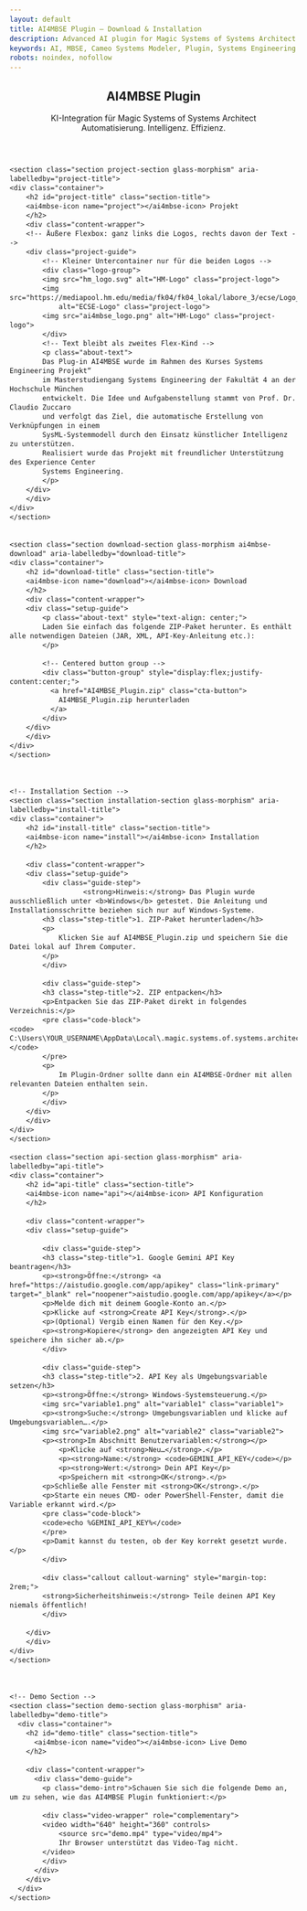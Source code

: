 ```yaml
---
layout: default
title: AI4MBSE Plugin – Download & Installation
description: Advanced AI plugin for Magic Systems of Systems Architect
keywords: AI, MBSE, Cameo Systems Modeler, Plugin, Systems Engineering
robots: noindex, nofollow
---
```


<main role="main">
  <article class="plugin-documentation">
    <!-- Hero Section -->
    <header class="hero glass-morphism ai4mbse-banner-hero" role="banner">
      <div class="hero-content animate-fade-in">
        <h1 class="ai4mbse-banner-title">AI4MBSE Plugin</h1>
        <p class="ai4mbse-banner-subtitle">
          KI-Integration für Magic Systems of Systems Architect<br>
          <span class="ai4mbse-banner-claim text-gradient">Automatisierung. Intelligenz. Effizienz.</span>
        </p>
      </div>
    </header>


    <section class="section project-section glass-morphism" aria-labelledby="project-title">
    <div class="container">
        <h2 id="project-title" class="section-title">
        <ai4mbse-icon name="project"></ai4mbse-icon> Projekt
        </h2>
        <div class="content-wrapper">
        <!-- Äußere Flexbox: ganz links die Logos, rechts davon der Text -->
        <div class="project-guide">
            <!-- Kleiner Untercontainer nur für die beiden Logos -->
            <div class="logo-group">
            <img src="hm_logo.svg" alt="HM-Logo" class="project-logo">
            <img src="https://mediapool.hm.edu/media/fk04/fk04_lokal/labore_3/ecse/Logo_ECSE_landscape_m.jpg" 
                alt="ECSE-Logo" class="project-logo">
            <img src="ai4mbse_logo.png" alt="HM-Logo" class="project-logo">
            </div>
            <!-- Text bleibt als zweites Flex-Kind -->
            <p class="about-text">
            Das Plug-in AI4MBSE wurde im Rahmen des Kurses Systems Engineering Projekt“ 
            im Masterstudiengang Systems Engineering der Fakultät 4 an der Hochschule München 
            entwickelt. Die Idee und Aufgabenstellung stammt von Prof. Dr. Claudio Zuccaro 
            und verfolgt das Ziel, die automatische Erstellung von Verknüpfungen in einem 
            SysML-Systemmodell durch den Einsatz künstlicher Intelligenz zu unterstützen. 
            Realisiert wurde das Projekt mit freundlicher Unterstützung des Experience Center 
            Systems Engineering.
            </p>
        </div>
        </div>
    </div>
    </section>


    <section class="section download-section glass-morphism ai4mbse-download" aria-labelledby="download-title">
    <div class="container">
        <h2 id="download-title" class="section-title">
        <ai4mbse-icon name="download"></ai4mbse-icon> Download
        </h2>
        <div class="content-wrapper">
        <div class="setup-guide">
            <p class="about-text" style="text-align: center;">
            Laden Sie einfach das folgende ZIP-Paket herunter. Es enthält alle notwendigen Dateien (JAR, XML, API-Key-Anleitung etc.):
            </p>

            <!-- Centered button group -->
            <div class="button-group" style="display:flex;justify-content:center;">
              <a href="AI4MBSE_Plugin.zip" class="cta-button">
                AI4MBSE_Plugin.zip herunterladen
              </a>
            </div>
        </div>
        </div>
    </div>
    </section>
   


    <!-- Installation Section -->
    <section class="section installation-section glass-morphism" aria-labelledby="install-title">
    <div class="container">
        <h2 id="install-title" class="section-title">
        <ai4mbse-icon name="install"></ai4mbse-icon> Installation
        </h2>
        
        <div class="content-wrapper">
        <div class="setup-guide">
            <div class="guide-step">
                      <strong>Hinweis:</strong> Das Plugin wurde ausschließlich unter <b>Windows</b> getestet. Die Anleitung und Installationsschritte beziehen sich nur auf Windows-Systeme.
            <h3 class="step-title">1. ZIP-Paket herunterladen</h3>
            <p>
                Klicken Sie auf AI4MBSE_Plugin.zip und speichern Sie die Datei lokal auf Ihrem Computer.
            </p>
            </div>
            
            <div class="guide-step">
            <h3 class="step-title">2. ZIP entpacken</h3>
            <p>Entpacken Sie das ZIP-Paket direkt in folgendes Verzeichnis:</p>
            <pre class="code-block">
    <code>
    C:\Users\YOUR_USERNAME\AppData\Local\.magic.systems.of.systems.architect\2024x\plugins
    </code>
            </pre>
            <p>
                Im Plugin-Ordner sollte dann ein AI4MBSE-Ordner mit allen relevanten Dateien enthalten sein.
            </p>
            </div>
        </div>
        </div>
    </div>
    </section>

    <section class="section api-section glass-morphism" aria-labelledby="api-title">
    <div class="container">
        <h2 id="api-title" class="section-title">
        <ai4mbse-icon name="api"></ai4mbse-icon> API Konfiguration
        </h2>

        <div class="content-wrapper">
        <div class="setup-guide">

            <div class="guide-step">
            <h3 class="step-title">1. Google Gemini API Key beantragen</h3>
            <p><strong>Öffne:</strong> <a href="https://aistudio.google.com/app/apikey" class="link-primary" target="_blank" rel="noopener">aistudio.google.com/app/apikey</a></p>
            <p>Melde dich mit deinem Google-Konto an.</p>
            <p>Klicke auf <strong>Create API Key</strong>.</p>
            <p>(Optional) Vergib einen Namen für den Key.</p>
            <p><strong>Kopiere</strong> den angezeigten API Key und speichere ihn sicher ab.</p>
            </div>

            <div class="guide-step">
            <h3 class="step-title">2. API Key als Umgebungsvariable setzen</h3>
            <p><strong>Öffne:</strong> Windows-Systemsteuerung.</p>
            <img src="variable1.png" alt="variable1" class="variable1">
            <p><strong>Suche:</strong> Umgebungsvariablen und klicke auf Umgebungsvariablen….</p>
            <img src="variable2.png" alt="variable2" class="variable2">
            <p><strong>Im Abschnitt Benutzervariablen:</strong></p>
                <p>Klicke auf <strong>Neu…</strong>.</p>
                <p><strong>Name:</strong> <code>GEMINI_API_KEY</code></p>
                <p><strong>Wert:</strong> Dein API Key</p>
                <p>Speichern mit <strong>OK</strong>.</p>
            <p>Schließe alle Fenster mit <strong>OK</strong>.</p>
            <p>Starte ein neues CMD- oder PowerShell-Fenster, damit die Variable erkannt wird.</p>
            <pre class="code-block">
            <code>echo %GEMINI_API_KEY%</code>
            </pre>
            <p>Damit kannst du testen, ob der Key korrekt gesetzt wurde.</p>
            </div>

            <div class="callout callout-warning" style="margin-top: 2rem;">
            <strong>Sicherheitshinweis:</strong> Teile deinen API Key niemals öffentlich!
            </div>

        </div>
        </div>
    </div>
    </section>



    <!-- Demo Section -->
    <section class="section demo-section glass-morphism" aria-labelledby="demo-title">
      <div class="container">
        <h2 id="demo-title" class="section-title">
          <ai4mbse-icon name="video"></ai4mbse-icon> Live Demo
        </h2>
        
        <div class="content-wrapper">
          <div class="demo-guide">
            <p class="demo-intro">Schauen Sie sich die folgende Demo an, um zu sehen, wie das AI4MBSE Plugin funktioniert:</p>
            
            <div class="video-wrapper" role="complementary">
            <video width="640" height="360" controls>
                <source src="demo.mp4" type="video/mp4">
                Ihr Browser unterstützt das Video-Tag nicht.
            </video>
            </div>
          </div>
        </div>
      </div>
    </section>
  </article>
</main>

<!-- Scripts for fancy hero animation -->
<script src="/assets/js/ai4mbse-hero-animate.js"></script>
